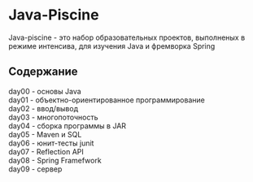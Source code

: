 # Java-Piscine

Java-piscine - это набор образовательных проектов, выполненых в режиме интенсива, для изучения Java и фремворка Spring

## Содержание

day00 - основы Java\
day01 - объектно-ориентированное программирование\
day02 - ввод/вывод\
day03 - многопоточность\
day04 - сборка программы в JAR\
day05 - Maven и SQL\
day06 - юнит-тесты junit\
day07 - Reflection API\
day08 - Spring Framefwork\
day09 - сервер
